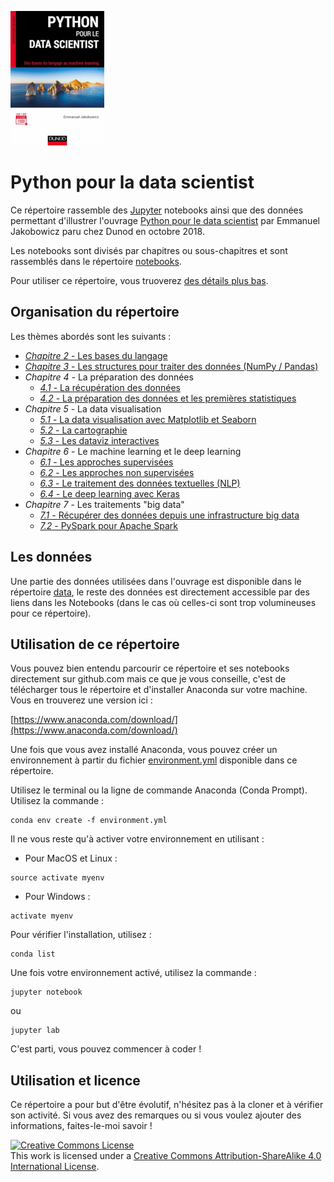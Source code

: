 ![](/other/python-pour-le-data-scientist-dunod.jpeg)

# Python pour la data scientist

Ce répertoire rassemble des [Jupyter](http://jupyter.org/) notebooks ainsi que des données permettant d'illustrer l'ouvrage [Python pour le data scientist](https://www.dunod.com/sciences-techniques/python-pour-data-scientist-bases-du-langage-au-machine-learning) par Emmanuel Jakobowicz paru chez Dunod en octobre 2018.

Les notebooks sont divisés par chapitres ou sous-chapitres et sont rassemblés dans le répertoire [notebooks](/notebooks/).

Pour utiliser ce répertoire, vous truoverez [des détails plus bas](#utilisation).

## Organisation du répertoire

Les thèmes abordés sont les suivants :

- [*Chapitre 2* - Les bases du langage](/notebooks/02_python_from_scratch.ipynb)
- [*Chapitre 3* - Les structures pour traiter des données (NumPy / Pandas)](/notebooks/03_numpy_pandas_bases.ipynb)
- *Chapitre 4* - La préparation des données
  - [*4.1* - La récupération des données](/notebooks/04_01_recuperation_des_donnees.ipynb)
  - [*4.2* - La préparation des données et les premières statistiques](/notebooks/04_02_manipulation_description_des_donnees.ipynb)
- *Chapitre 5* - La data visualisation
  - [*5.1* - La data visualisation avec Matplotlib et Seaborn](/notebooks/05_01_Data_visualisation_matplotlib_seaborn.ipynb)
  - [*5.2* - La cartographie](/notebooks/05_02_Data_visualisation_cartographie.ipynb)
  - [*5.3* - Les dataviz interactives](/notebooks/05_03_Visualisations_interactives.ipynb)
- *Chapitre 6* - Le machine learning et le deep learning
  - [*6.1* - Les approches supervisées](/notebooks/06_01_Machine_learning_supervise.ipynb)
  - [*6.2* - Les approches non supervisées](/notebooks/06_02_Machine_learning_non_supervise.ipynb)
  - [*6.3* - Le traitement des données textuelles (NLP)](/notebooks/06_03_NLP.ipynb)
  - [*6.4* - Le deep learning avec Keras](/notebooks/06_04_Deep_Learning.ipynb)
- *Chapitre 7* - Les traitements "big data"
  - [*7.1* - Récupérer des données depuis une infrastructure big data](/notebooks/07_01_Big_data_import.ipynb)
  - [*7.2* - PySpark pour Apache Spark](/notebooks/07_02_Spark.ipynb)

## Les données

Une partie des données utilisées dans l'ouvrage est disponible dans le répertoire [data](/data/), le reste des données est directement accessible par des liens dans les Notebooks (dans le cas où celles-ci sont trop volumineuses pour ce répertoire).

<a id="utilisation"></a>
## Utilisation de ce répertoire

Vous pouvez bien entendu parcourir ce répertoire et ses notebooks directement sur github.com mais ce que je vous conseille, c'est de télécharger tous le répertoire et d'installer Anaconda sur votre machine. Vous en trouverez une version ici :

[https://www.anaconda.com/download/](https://www.anaconda.com/download/)

Une fois que vous avez installé Anaconda, vous pouvez créer un environnement à partir du fichier [environment.yml](/environment.yml) disponible dans ce répertoire.

Utilisez le terminal ou la ligne de commande Anaconda (Conda Prompt). Utilisez la commande :
```
conda env create -f environment.yml
```

Il ne vous reste qu'à activer votre environnement en utilisant :
- Pour MacOS et Linux :
```
source activate myenv
```

- Pour Windows :
```
activate myenv
```

Pour vérifier l'installation, utilisez :
```
conda list
```

Une fois votre environnement activé, utilisez la commande :
```
jupyter notebook
```
ou
```
jupyter lab
```
C'est parti, vous pouvez commencer à coder !


## Utilisation et licence

Ce répertoire a pour but d'être évolutif, n'hésitez pas à la cloner et à vérifier son activité. Si vous avez des remarques ou si vous voulez ajouter des informations, faites-le-moi savoir !

<a rel="license" href="http://creativecommons.org/licenses/by-sa/4.0/"><img alt="Creative Commons License" style="border-width:0" src="https://i.creativecommons.org/l/by-sa/4.0/88x31.png" /></a><br />This work is licensed under a <a rel="license" href="http://creativecommons.org/licenses/by-sa/4.0/">Creative Commons Attribution-ShareAlike 4.0 International License</a>.
